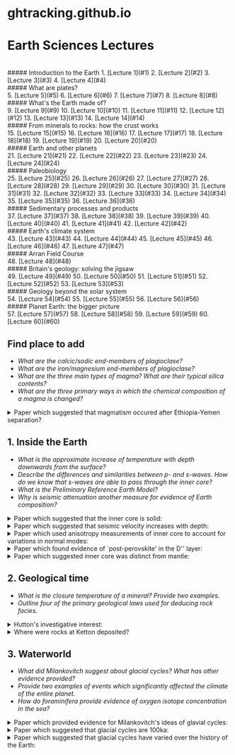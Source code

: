 # ghtracking.github.io

#  Earth Sciences Lectures
<br/>
##### Introduction to the Earth
1. [Lecture 1](#1)
2. [Lecture 2](#2)
3. [Lecture 3](#3)
4. [Lecture 4](#4)
<br/>
##### What are plates?
<br/>
5. [Lecture 5](#5)
6. [Lecture 6](#6)
7. [Lecture 7](#7)
8. [Lecture 8](#8)
<br/>
##### What's the Earth made of?
<br/>
9. [Lecture 9](#9)
10. [Lecture 10](#10)
11. [Lecture 11](#11)
12. [Lecture 12](#12)
13. [Lecture 13](#13)
14. [Lecture 14](#14)
<br/>
##### From minerals to rocks: how the crust works
<br/>
15. [Lecture 15](#15)
16. [Lecture 16](#16)
17. [Lecture 17](#17)
18. [Lecture 18](#18)
19. [Lecture 19](#19)
20. [Lecture 20](#20)
<br/>
##### Earth and other planets
<br/>
21. [Lecture 21](#21)
22. [Lecture 22](#22)
23. [Lecture 23](#23)
24. [Lecture 24](#24)
<br/>
##### Paleobiology
<br/>
25. [Lecture 25](#25)
26. [Lecture 26](#26)
27. [Lecture 27](#27)
28. [Lecture 28](#28)
29. [Lecture 29](#29)
30. [Lecture 30](#30)
31. [Lecture 31](#31)
32. [Lecture 32](#32)
33. [Lecture 33](#33)
34. [Lecture 34](#34)
35. [Lecture 35](#35)
36. [Lecture 36](#36)
<br/>
##### Sedimentary processes and products
<br/>
37. [Lecture 37](#37)
38. [Lecture 38](#38)
39. [Lecture 39](#39)
40. [Lecture 40](#40)
41. [Lecture 41](#41)
42. [Lecture 42](#42)
<br/>
##### Earth's climate system
<br/>
43. [Lecture 43](#43)
44. [Lecture 44](#44)
45. [Lecture 45](#45)
46. [Lecture 46](#46)
47. [Lecture 47](#47)
<br/>
##### Arran Field Course
<br/>
48. [Lecture 48](#48)
<br/>
##### Britain's geology: solving the jigsaw
<br/>
49. [Lecture 49](#49)
50. [Lecture 50](#50)
51. [Lecture 51](#51)
52. [Lecture 52](#52)
53. [Lecture 53](#53)
<br/>
##### Geology beyond the solar system
<br/>
54. [Lecture 54](#54)
55. [Lecture 55](#55)
56. [Lecture 56](#56)
<br/>
##### Planet Earth: the bigger picture
<br/>
57. [Lecture 57](#57)
58. [Lecture 58](#58)
59. [Lecture 59](#59)
60. [Lecture 60](#60)


## Find place to add 

* *What are the calcic/sodic end-members of plagioclase?*
* *What are the iron/magnesium end-members of plagioclase?*
* *What are the three main types of magma? What are their typical silica contents?*
* *What are the three primary ways in which the chemical composition of a magma is changed?*

<details>
     <summary>Paper which suggested that magmatism occured after Ethiopia-Yemen separation?</summary>
     <span style="color:#8b0000;font-weight:bold"> Kent (1997) </span>
</details>




## 1. Inside the Earth <a name="1"></a>

* *What is the approximate increase of temperature with depth downwards from the surface?*
* *Describe the differences and similarities between p- and s-waves. How do we know that s-waves are able to pass through the inner core?*
* *What is the Preliminary Reference Earth Model?*
* *Why is seismic attenuation another measure for evidence of Earth composition?*


<details><summary>Paper which suggested that the inner core is solid:</summary>
     <span style="color:#8b0000">**Lehmann (1936)**</span>
 </details>

<details><summary>Paper which suggested that seismic velocity increases with depth:</summary>
     <span style="color:#8b0000">**Birch 1952**</span>
</details>

<details><summary>Paper which used anisotropy measurements of inner core to account for variations in normal modes:</summary>
     <span style="color:#8b0000">**Deuss (2000)**</span>
</details>

<details><summary>Paper which found evidence of `post-perovskite' in the D'' layer:</summary>
     <span style="color:#8b0000">**Murakami (2004)**</span>
</details>
           
<details><summary>Paper which suggested inner core was distinct from mantle:</summary>
     <span style="color:#8b0000">**Oldham (1906)**</span>
     </details>


     
## 2. Geological time <a name="2"></a>

* *What is the closure temperature of a mineral? Provide two examples.*
* *Outline four of the primary geological laws used for deducing rock facies.*


<details><summary>Hutton's investigative interest:</summary>
     <span style="color:#8b0000">**Siccar Point 1788: horizontal Devonian sandstones overlaying vertical Silurian slates.**</span>
</details>
<details><summary>Where were rocks at Ketton deposited?</summary>
     <span style="color:#8b0000">**When Britain was approximately 34 degrees North.**</span>
</details>




## 3. Waterworld<a name="3"></a>

* *What did Milankovitch suggest about glacial cycles? What has other evidence provided?*
* *Provide two examples of events which significantly affected the climate of the entire planet.*
* *How do foraminifera provide evidence of oxygen isotope concentration in the sea?*

<details><summary>Paper which provided evidence for Milankovitch's ideas of glavial cycles:</summary>
     <span style="color:#8b0000">**Hays, Imbrie, Shackleton (1976)**</span>
</details>
<details><summary>Paper which suggested that glacial cycles are 100ka:</summary>
     <span style="color:#8b0000">**Abe-Ouchi (2013)**</span>
</details>
<details><summary>Paper which suggested that glacial cycles have varied over the history of the Earth:</summary>
     <span style="color:#8b0000">**Berger (1993)**</span> 
</details>

